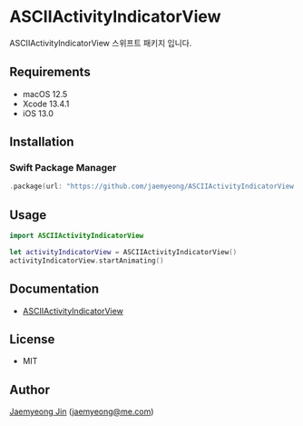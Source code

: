 # ASCIIActivityIndicatorView

ASCIIActivityIndicatorView 스위프트 패키지 입니다.

## Requirements

- macOS 12.5
- Xcode 13.4.1
- iOS 13.0

## Installation

### Swift Package Manager

```swift
.package(url: "https://github.com/jaemyeong/ASCIIActivityIndicatorView.git", .upToNextMajor(from: "0.1.1"))
```

## Usage

```swift
import ASCIIActivityIndicatorView

let activityIndicatorView = ASCIIActivityIndicatorView()
activityIndicatorView.startAnimating()
```

## Documentation

- [ASCIIActivityIndicatorView](https://ascii-activity-indicator-view.jaemyeong.com/docs/documentation/asciiactivityindicatorview/)

## License

- MIT

## Author

[Jaemyeong Jin](https://github.com/jaemyeong) ([jaemyeong@me.com](mailto:jaemyeong@me.com))
